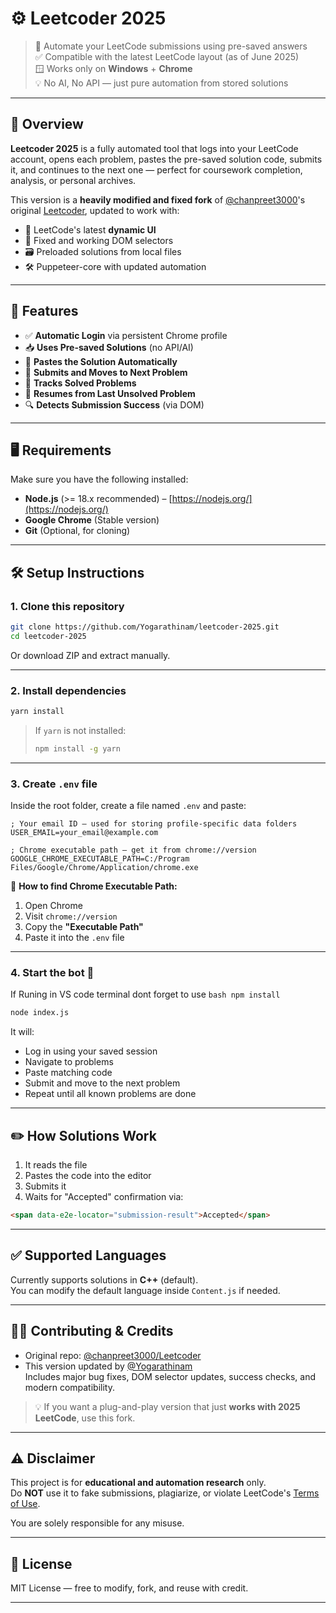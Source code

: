# ⚙️ Leetcoder 2025

> 🧠 Automate your LeetCode submissions using pre-saved answers  
> ✅ Compatible with the latest LeetCode layout (as of June 2025)  
> 🪟 Works only on **Windows** + **Chrome**  
> 💡 No AI, No API — just pure automation from stored solutions

---

## 📌 Overview

**Leetcoder 2025** is a fully automated tool that logs into your LeetCode account, opens each problem, pastes the pre-saved solution code, submits it, and continues to the next one — perfect for coursework completion, analysis, or personal archives.

This version is a **heavily modified and fixed fork** of [@chanpreet3000](https://github.com/chanpreet3000)'s original [Leetcoder](https://github.com/chanpreet3000/Leetcoder), updated to work with:

- 🔄 LeetCode's latest **dynamic UI**
- 🧩 Fixed and working DOM selectors
- 🗃️ Preloaded solutions from local files
- 🛠️ Puppeteer-core with updated automation

---

## 📁 Features

- ✅ **Automatic Login** via persistent Chrome profile  
- 📥 **Uses Pre-saved Solutions** (no API/AI)  
- 🧠 **Pastes the Solution Automatically**  
- 🚀 **Submits and Moves to Next Problem**  
- 📝 **Tracks Solved Problems**  
- 🔁 **Resumes from Last Unsolved Problem**  
- 🔍 **Detects Submission Success** (via DOM)

---

## 🖥️ Requirements

Make sure you have the following installed:

- **Node.js** (>= 18.x recommended) – [https://nodejs.org/](https://nodejs.org/)  
- **Google Chrome** (Stable version)  
- **Git** (Optional, for cloning)

---

## 🛠️ Setup Instructions

### 1. Clone this repository

```bash
git clone https://github.com/Yogarathinam/leetcoder-2025.git
cd leetcoder-2025
```

Or download ZIP and extract manually.

---

### 2. Install dependencies

```bash
yarn install
```

> If `yarn` is not installed:
>
> ```bash
> npm install -g yarn
> ```

---

### 3. Create `.env` file

Inside the root folder, create a file named `.env` and paste:

```env
; Your email ID — used for storing profile-specific data folders
USER_EMAIL=your_email@example.com

; Chrome executable path — get it from chrome://version
GOOGLE_CHROME_EXECUTABLE_PATH=C:/Program Files/Google/Chrome/Application/chrome.exe
```

📌 **How to find Chrome Executable Path:**

1. Open Chrome  
2. Visit `chrome://version`  
3. Copy the **"Executable Path"**  
4. Paste it into the `.env` file

---

### 4. Start the bot 🚀
If Runing in VS code terminal dont forget to use ```bash npm install ```
```bash
node index.js
```

It will:

- Log in using your saved session  
- Navigate to problems  
- Paste matching code  
- Submit and move to the next problem  
- Repeat until all known problems are done

---



## ✏️ How Solutions Work

1. It reads the file  
2. Pastes the code into the editor  
3. Submits it  
4. Waits for "Accepted" confirmation via:

```html
<span data-e2e-locator="submission-result">Accepted</span>
```

---

## ✅ Supported Languages

Currently supports solutions in **C++** (default).  
You can modify the default language inside `Content.js` if needed.

---

## 🧑‍💻 Contributing & Credits

- Original repo: [@chanpreet3000/Leetcoder](https://github.com/chanpreet3000/Leetcoder)  
- This version updated by [@Yogarathinam](https://github.com/Yogarathinam)  
  Includes major bug fixes, DOM selector updates, success checks, and modern compatibility.

> 💡 If you want a plug-and-play version that just **works with 2025 LeetCode**, use this fork.

---

## ⚠️ Disclaimer

This project is for **educational and automation research** only.  
Do **NOT** use it to fake submissions, plagiarize, or violate LeetCode's [Terms of Use](https://leetcode.com/terms/).

You are solely responsible for any misuse.

---

## 🧾 License

MIT License — free to modify, fork, and reuse with credit.

---
